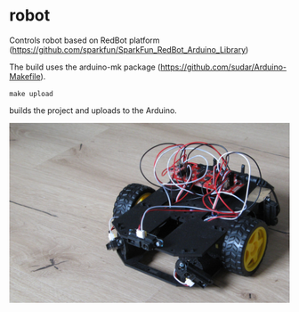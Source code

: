 # robot

Controls robot based on RedBot platform (https://github.com/sparkfun/SparkFun_RedBot_Arduino_Library)

The build uses the arduino-mk package (https://github.com/sudar/Arduino-Makefile).

```
make upload
```
builds the project and uploads to the Arduino.

![Robot](pictures/robot.jpg)